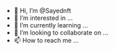 - 👋 Hi, I’m @Sayednft
- 👀 I’m interested in ...
- 🌱 I’m currently learning ...
- 💞️ I’m looking to collaborate on ...
- 📫 How to reach me ...

<!---
Sayednft/Sayednft is a ✨ special ✨ repository because its `README.md` (this file) appears on your GitHub profile.
You can click the Preview link to take a look at your changes.
--->
